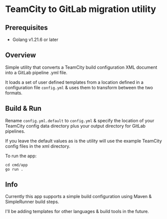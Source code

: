 # TeamCity to GitLab migration utility

## Prerequisites
* Golang v1.21.6 or later

## Overview
Simple utility that converts a TeamCity build configuration XML document into a GitLab pipeline .yml file.

It loads a set of user defined templates from a location defined in a configuration file `config.yml` & uses them to transform between the two formats.
## Build & Run
 Rename `config.yml.default` to `config.yml` & specify the location of your TeamCity config data directory plus your output directory for GitLab pipelines.

 If you leave the default values as is the utility will use the example TeamCity config files in the xml directory.

To run the app:


````
cd cmd/app
go run .
````

## Info
Currently this app supports a simple build configuration using Maven & SimpleRunner build steps. 

I'll be adding templates for other languages & build tools in the future.
